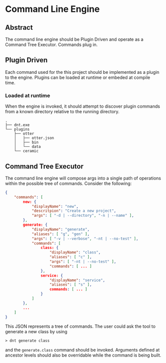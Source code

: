 # Command Line Engine

## Abstract
The command line engine should be Plugin Driven and operate as a Command Tree Executor. Commands plug in.

## Plugin Driven
Each command used for the this project should be implemented as a plugin to the engine. Plugins can be loaded at runtime or embeded at compile time.

### Loaded at runtime
When the engine is invoked, it should attempt to discover plugin commands from a known directory relative to the running directory.

```
.
├── dnt.exe
└── plugins
    ├── otter
    │   ├── otter.json
    │   ├── bin
    │   └── data
    └── ceramic
``` 

## Command Tree Executor
The command line engine will compose args into a single path of operations within the possible tree of commands. Consider the following:

```json
{
    "commands": [
        new: {
            "displayName": "new",
            "descritpion": "Create a new project",
            "args": [ "-d | --directory", "-n | --name" ],
        },
        generate: {
            "displayName": "generate",
            "aliases": [ "g", "gen" ],
            "args": [ "-v | --verbose", "-nt | --no-test" ],
            "commands": [
                class: {
                    "displayName": "class",
                    "aliases": [ "c" ],
                    "args": [ "-nt | --no-test" ],
                    "commands": [ ... ]
                },
                service: {
                    "displayName": "service",
                    "aliases": [ "s" ],
                    commands: [ ... ]                    
                }
            ]
        },
        ...
    ]
}
```

This JSON represents a tree of commands.  The user could ask the tool to generate a new class by using 

```
> dnt generate class
``` 

and the `generate.class` command should be invoked. Arguments defined at ancestor levels should also be overridable while the command is being built.